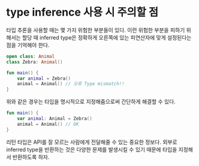 # type inference 사용 시 주의할 점

타입 추론을 사용할 때는 몇 가지 위험한 부분들이 있다. 이런 위험한 부분을 피하기 위해서는 할당 때 inferred type은 정확하게 오른쪽에 있는 피연산자에 맞게 설정된다는 점을 기억해야 한다.

```Kotlin
open class: Animal
class Zebra: Animal()

fun main() {
	var animal = Zebra()
	animal = Animal() // 오류 Type mismatch!!
}
```

위와 같은 경우는 타입을 명시적으로 지정해줌으로써 간단하게 해결할 수 있다.

``` Kotlin
fun main() {
	var animal: Animal = Zebra()
	animal = Animal() // OK
}
```

리턴 타입은 API를 잘 모르는 사람에게 전달해줄 수 있는 중요한 정보다. 외부로 inferred type을 반환하는 것은 다양한 문제를 발생시킬 수 있기 때문에 타입을 지정해서 반환하도록 하자.